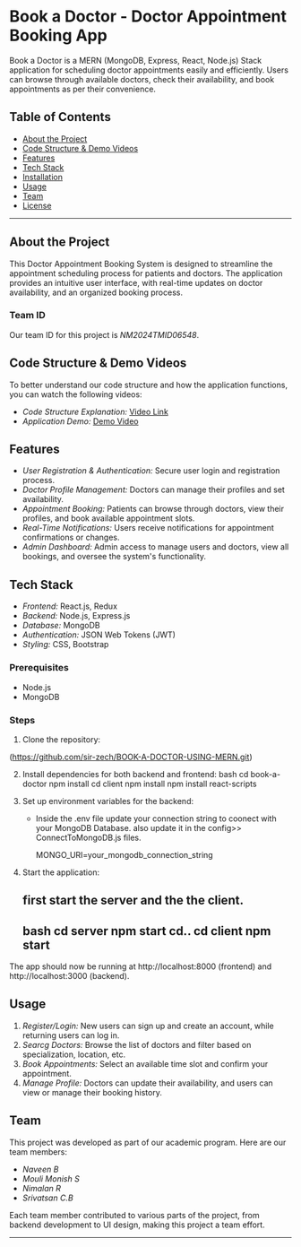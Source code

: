 # Book a Doctor - Doctor Appointment Booking App

Book a Doctor is a MERN (MongoDB, Express, React, Node.js) Stack application for scheduling doctor appointments easily and efficiently. Users can browse through available doctors, check their availability, and book appointments as per their convenience.

## Table of Contents
- [About the Project](#about-the-project)
- [Code Structure & Demo Videos](#code-structure--demo-videos)
- [Features](#features)
- [Tech Stack](#tech-stack)
- [Installation](#installation)
- [Usage](#usage)
- [Team](#team)
- [License](#license)

---

## About the Project

This Doctor Appointment Booking System is designed to streamline the appointment scheduling process for patients and doctors. The application provides an intuitive user interface, with real-time updates on doctor availability, and an organized booking process.

### Team ID
Our team ID for this project is *NM2024TMID06548*.


## Code Structure & Demo Videos

To better understand our code structure and how the application functions, you can watch the following videos:

- *Code Structure Explanation:* [Video Link ](https://drive.google.com/drive/folders/1pteT8STdObONWwELNDHRK9biItLuiJ-1?usp=drive_link)
- *Application Demo:* [Demo Video ](https://drive.google.com/drive/folders/1Y0lmk4XpYophzh0W0Dguum9Bv2S4psfw?usp=drive_link)

## Features

- *User Registration & Authentication:* Secure user login and registration process.
- *Doctor Profile Management:* Doctors can manage their profiles and set availability.
- *Appointment Booking:* Patients can browse through doctors, view their profiles, and book available appointment slots.
- *Real-Time Notifications:* Users receive notifications for appointment confirmations or changes.
- *Admin Dashboard:* Admin access to manage users and doctors, view all bookings, and oversee the system's functionality.

## Tech Stack

- *Frontend:* React.js, Redux
- *Backend:* Node.js, Express.js
- *Database:* MongoDB
- *Authentication:* JSON Web Tokens (JWT)
- *Styling:* CSS, Bootstrap


### Prerequisites
- Node.js
- MongoDB

### Steps

1. Clone the repository:
   
  (https://github.com/sir-zech/BOOK-A-DOCTOR-USING-MERN.git)
   

2. Install dependencies for both backend and frontend:
   bash
   cd book-a-doctor
   npm install
   cd client
   npm install
   npm install react-scripts
   

3. Set up environment variables for the backend:
   - Inside the .env file update your connection string to coonect with your MongoDB Database. 
   also update it in the config>> ConnectToMongoDB.js files.

     
     MONGO_URI=your_mongodb_connection_string
    
     

4. Start the application:
   
   first start the server  and the the client.
   ---
   bash
   cd server
   npm start
   cd..
   cd client
   npm start
   ---
The app should now be running at http://localhost:8000 (frontend) and http://localhost:3000 (backend).

## Usage

1. *Register/Login:* New users can sign up and create an account, while returning users can log in.
2. *Searcg Doctors:* Browse the list of doctors and filter based on specialization, location, etc.
3. *Book Appointments:* Select an available time slot and confirm your appointment.
4. *Manage Profile:* Doctors can update their availability, and users can view or manage their booking history.


## Team

This project was developed as part of our academic program. Here are our team members:

- *Naveen B*
- *Mouli Monish S*
- *Nimalan R*
- *Srivatsan C.B*

Each team member contributed to various parts of the project, from backend development to UI design, making this project a team effort.

---
